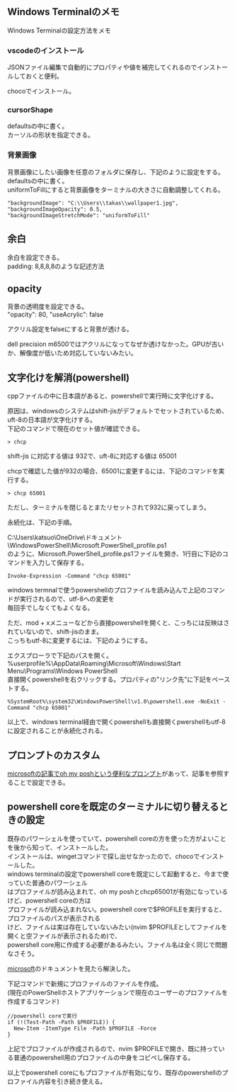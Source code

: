 ## Windows Terminalのメモ

Windows Terminalの設定方法をメモ

### vscodeのインストール

JSONファイル編集で自動的にプロパティや値を補完してくれるのでインストールしておくと便利。

chocoでインストール。

### cursorShape

defaultsの中に書く。  
カーソルの形状を指定できる。

### 背景画像

背景画像にしたい画像を任意のフォルダに保存し、下記のように設定をする。  
defaultsの中に書く。  
uniformToFillにすると背景画像をターミナルの大きさに自動調整してくれる。

```
"backgroundImage": "C:\\Users\\takas\\wallpaper1.jpg",
"backgroundImageOpacity": 0.5,
"backgroundImageStretchMode": "uniformToFill"
```

## 余白

余白を設定できる。  
padding: 8,8,8,8のような記述方法

## opacity

背景の透明度を設定できる。  
"opacity": 80,
"useAcrylic": false

アクリル設定をfalseにすると背景が透ける。

dell precision m6500ではアクリルになってなぜか透けなかった。GPUが古いか、解像度が低いため対応していないみたい。

## 文字化けを解消(powershell)

cppファイルの中に日本語があると、powershellで実行時に文字化けする。

原因は、windowsのシステムはshift-jisがデフォルトでセットされているため、uft-8の日本語が文字化けする。  
下記のコマンドで現在のセット値が確認できる。

```
> chcp
```

shift-jis に対応する値は 932で、uft-8に対応する値は 65001

chcpで確認した値が932の場合、65001に変更するには、下記のコマンドを実行する。

```
> chcp 65001
```

ただし、ターミナルを閉じるとまたリセットされて932に戻ってしまう。

永続化は、下記の手順。

C:\Users\katsuo\OneDrive\ドキュメント\WindowsPowerShell\Microsoft.PowerShell_profile.ps1  
のように、Microsoft.PowerShell_profile.ps1ファイルを開き、1行目に下記のコマンドを入力して保存する。  

```
Invoke-Expression -Command "chcp 65001"
```

windows termnalで使うpowershellのプロファイルを読み込んで上記のコマンドが実行されるので、utf-8への変更を  
毎回手でしなくてもよくなる。

ただ、mod + xメニューなどから直接powershellを開くと、こっちには反映はされていないので、shift-jisのまま。  
こっちもutf-8に変更するには、下記のようにする。

エクスプローラで下記のパスを開く。  
%userprofile%\AppData\Roaming\Microsoft\Windows\Start Menu\Programs\Windows PowerShell  
直接開くpowershellを右クリックする。プロパティの"リンク先"に下記をペーストする。

```
%SystemRoot%\system32\WindowsPowerShell\v1.0\powershell.exe -NoExit -Command "chcp 65001"
```

以上で、windows terminal経由で開くpowershellも直接開くpwershellもutf-8に設定されることが永続化される。

## プロンプトのカスタム

[microsoftの記事でoh my poshという便利なプロンプト](https://docs.microsoft.com/ja-jp/windows/terminal/tutorials/custom-prompt-setup#customize-your-powershell-prompt-with-oh-my-posh)があって、記事を参照することで設定できる。

## powershell coreを既定のターミナルに切り替えるときの設定

既存のパワーシェルを使っていて、powershell coreの方を使った方がよいことを後から知って、インストールした。  
インストールは、wingetコマンドで探し出せなかったので、chocoでインストールした。  
windows terminalの設定でpowershell coreを既定にして起動すると、今まで使っていた普通のパワーシェル  
はプロファイルが読み込まれて、oh my poshとchcp65001が有効になっているけど、powershell coreの方は  
プロファイルが読み込まれない。powershell coreで$PROFILEを実行すると、プロファイルのパスが表示される  
けど、ファイルは実は存在していないみたい(nvim $PROFILEとしてファイルを開くと空ファイルが表示されるため)で、  
powershell core用に作成する必要があるみたい。ファイル名は全く同じで問題なさそう。 

[microsoft](https://docs.microsoft.com/ja-JP/powershell/module/microsoft.powershell.core/about/about_profiles?view=powershell-7.2)のドキュメントを見たら解決した。

下記コマンドで新規にプロファイルのファイルを作成。  
(現在のPowerShellホストアプリケーションで現在のユーザーのプロファイルを作成するコマンド)

```
//powershell coreで実行
if (!(Test-Path -Path $PROFILE)) {
  New-Item -ItemType File -Path $PROFILE -Force
}
```

上記でプロファイルが作成されるので、nvim $PROFILEで開き、既に持っている普通のpowershell用のプロファイルの中身をコピペし保存する。

以上でpowershell coreにもプロファイルが有効になり、既存のpowershellのプロファイル内容を引き続き使える。

